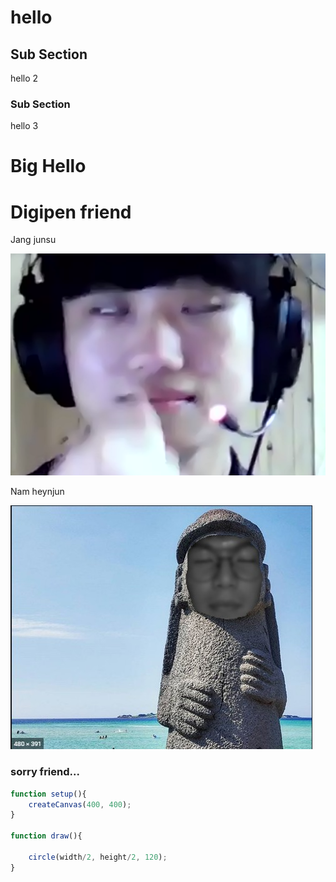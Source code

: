 # hello

## Sub Section 

hello 2

### Sub Section 

hello 3

# Big Hello


# Digipen friend

Jang junsu

![Jang junsu](image/image1.png)

Nam heynjun

![Nam heynjun](image/image2.jpg)

### sorry friend...


```javascript
function setup(){
	createCanvas(400, 400);
}

function draw(){

	circle(width/2, height/2, 120);
}




```
